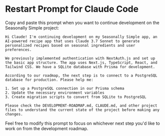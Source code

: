# Restart Prompt for Claude Code

Copy and paste this prompt when you want to continue development on the Seasonally Simple project:

```
Hi Claude! I'm continuing development on my Seasonally Simple app, an AI-powered recipe app that uses Claude 3.7 Sonnet to generate personalized recipes based on seasonal ingredients and user preferences.

We previously implemented authentication with NextAuth.js and set up the basic app structure. The app uses Next.js, TypeScript, React, and Tailwind CSS. We have a SQLite database with Prisma for development.

According to our roadmap, the next step is to connect to a PostgreSQL database for production. Please help me:

1. Set up a PostgreSQL connection in our Prisma schema
2. Update the necessary environment variables
3. Create migration scripts to convert from SQLite to PostgreSQL

Please check the DEVELOPMENT-ROADMAP.md, CLAUDE.md, and other project files to understand the current state of the project before making any changes.
```

Feel free to modify this prompt to focus on whichever next step you'd like to work on from the development roadmap.